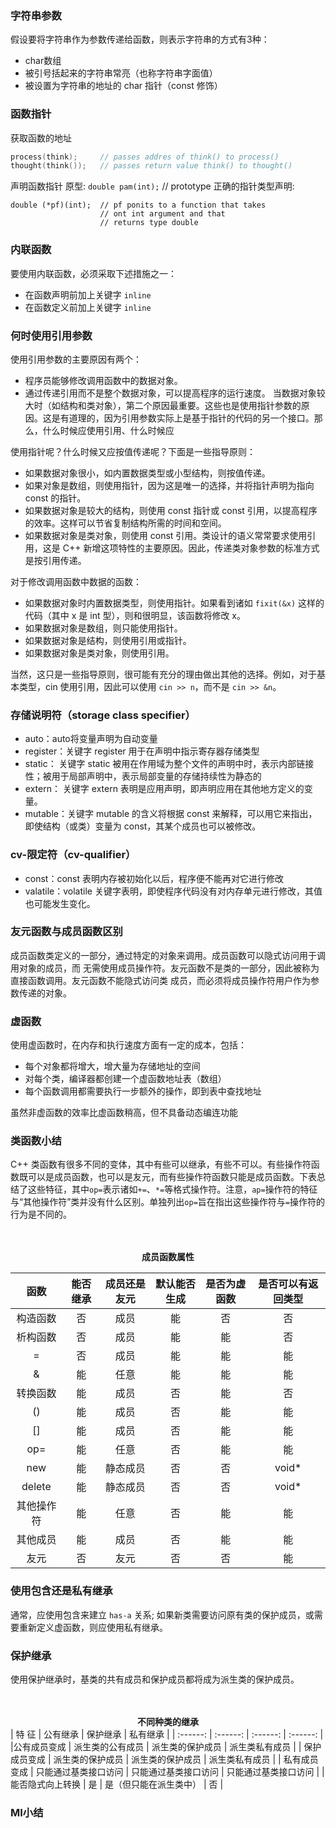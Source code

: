 ### 字符串参数
假设要将字符串作为参数传递给函数，则表示字符串的方式有3种：
* char数组
* 被引号括起来的字符串常亮（也称字符串字面值）
* 被设置为字符串的地址的 char 指针（const 修饰）

### 函数指针
获取函数的地址
```c++
process(think);     // passes addres of think() to process()
thought(think());   // passes return value think() to thought()
```
声明函数指针
原型: `double pam(int);`    // prototype
正确的指针类型声明: 
```
double (*pf)(int);  // pf ponits to a function that takes
                    // ont int argument and that 
                    // returns type double
```

### 内联函数
要使用内联函数，必须采取下述措施之一：
* 在函数声明前加上关键字 `inline`
* 在函数定义前加上关键字 `inline`

### 何时使用引用参数
使用引用参数的主要原因有两个：
* 程序员能够修改调用函数中的数据对象。
* 通过传递引用而不是整个数据对象，可以提高程序的运行速度。
当数据对象较大时（如结构和类对象），第二个原因最重要。这些也是使用指针参数的原因。这是有道理的，因为引用参数实际上是基于指针的代码的另一个接口。那么，什么时候应使用引用、什么时候应

使用指针呢？什么时候又应按值传递呢？下面是一些指导原则：
* 如果数据对象很小，如内置数据类型或小型结构，则按值传递。
* 如果对象是数组，则使用指针，因为这是唯一的选择，并将指针声明为指向 const 的指针。
* 如果数据对象是较大的结构，则使用 const 指针或 const 引用，以提高程序的效率。这样可以节省复制结构所需的时间和空间。
* 如果数据对象是类对象，则使用 const 引用。类设计的语义常常要求使用引用，这是 C++ 新增这项特性的主要原因。因此，传递类对象参数的标准方式是按引用传递。

对于修改调用函数中数据的函数：
* 如果数据对象时内置数据类型，则使用指针。如果看到诸如 `fixit(&x)` 这样的代码（其中 x 是 int 型），则和很明显，该函数将修改 x。
* 如果数据对象是数组，则只能使用指针。
* 如果数据对象是结构，则使用引用或指针。
* 如果数据对象是类对象，则使用引用。

当然，这只是一些指导原则，很可能有充分的理由做出其他的选择。例如，对于基本类型，cin 使用引用，因此可以使用 `cin >> n`，而不是 `cin >> &n`。

### 存储说明符（storage class specifier）

* auto：auto将变量声明为自动变量
* register：关键字 register 用于在声明中指示寄存器存储类型
* static： 关键字 static 被用在作用域为整个文件的声明中时，表示内部链接性；被用于局部声明中，表示局部变量的存储持续性为静态的
* extern： 关键字 extern 表明是应用声明，即声明应用在其他地方定义的变量。
* mutable：关键字 mutable 的含义将根据 const 来解释，可以用它来指出，即使结构（或类）变量为 const，其某个成员也可以被修改。

### cv-限定符（cv-qualifier）

* const：const 表明内存被初始化以后，程序便不能再对它进行修改
* valatile：volatile 关键字表明，即使程序代码没有对内存单元进行修改，其值也可能发生变化。

### 友元函数与成员函数区别

成员函数类定义的一部分，通过特定的对象来调用。成员函数可以隐式访问用于调用对象的成员，而
无需使用成员操作符。友元函数不是类的一部分，因此被称为直接函数调用。友元函数不能隐式访问类
成员，而必须将成员操作符用户作为参数传递的对象。

### 虚函数

使用虚函数时，在内存和执行速度方面有一定的成本，包括：
* 每个对象都将增大，增大量为存储地址的空间
* 对每个类，编译器都创建一个虚函数地址表（数组）
* 每个函数调用都需要执行一步额外的操作，即到表中查找地址

虽然非虚函数的效率比虚函数稍高，但不具备动态编连功能

### 类函数小结
C++ 类函数有很多不同的变体，其中有些可以继承，有些不可以。有些操作符函数既可以是成员函数，也可以是友元，而有些操作符函数只能是成员函数。下表总结了这些特征，其中`op=`表示诸如`+=`、`*=`等格式操作符。注意，`ap=`操作符的特征与“其他操作符”类并没有什么区别。单独列出`op=`旨在指出这些操作符与`=`操作符的行为是不同的。

　　<center>**成员函数属性**</center>

| 函数        | 能否继承     |  成员还是友元  | 默认能否生成  | 是否为虚函数  | 是否可以有返回类型  | 
| :------: | :------: | :------: | :------: | :------: | :------: | 
| 构造函数        | 否      |   成员    |   能    |  否    |  否    | 
| 析构函数        | 否      |   成员    |   能    |  能    |  否    | 
| =        | 否      |   成员    |   能    |  能    |  能    | 
| &        | 能      |   任意    |   能    |  能    |  能    | 
| 转换函数        | 能      |   成员    |   否    |  能    |  否    | 
| ()        | 能      |   成员    |   否    |  能    |  能    | 
| []        | 能      |   成员    |   否    |  能    |  能    | 
| op=        | 能      |   任意    |   否    |  能    |  能    | 
| new        | 能      |   静态成员    |   否    |  否    |  void*    | 
| delete        | 能      |   静态成员    |   否    |  否    |  void*    | 
| 其他操作符        | 能      |   任意    |   否    |  能    |  能    | 
| 其他成员        | 能      |   成员    |   否    |  能    |  能    | 
| 友元        | 否      |   友元    |   否    |  否    |  能    | 

### 使用包含还是私有继承
通常，应使用包含来建立 `has-a` 关系; 如果新类需要访问原有类的保护成员，或需要重新定义虚函数，则应使用私有继承。

### 保护继承
使用保护继承时，基类的共有成员和保护成员都将成为派生类的保护成员。

　　<center>**不同种类的继承**</center>
| 特 征        | 公有继承  |  保护继承  | 私有继承  |
| :------: | :------: | :------: | :------: |  
|公有成员变成        | 派生类的公有成员      |   派生类的保护成员    |   派生类私有成员    | 
| 保护成员变成        | 派生类的保护成员      |   派生类的保护成员    |   派生类私有成员    | 
| 私有成员变成        | 只能通过基类接口访问      |   只能通过基类接口访问    |   只能通过基类接口访问    | 
| 能否隐式向上转换        | 是      |   是（但只能在派生类中）    |   否    | 

### MI小结


